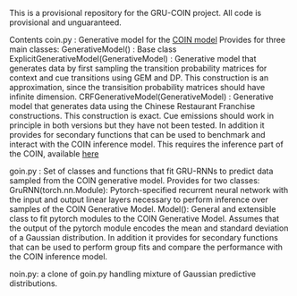 This is a provisional repository for the GRU-COIN project. All code is provisional and unguaranteed.

Contents
coin.py : Generative model for the [COIN model](https://www.nature.com/articles/s41586-021-04129-3)
	Provides for three main classes:
		GenerativeModel() : Base class 
		ExplicitGenerativeModel(GenerativeModel) : Generative model that generates data by first sampling the transition probability matrices for context and cue transitions using GEM and DP. This construction is an approximation, since the transisition probability matrices should have infinite dimension.
		CRFGenerativeModel(GenerativeModel) : Generative model that generates data using the Chinese Restaurant Franchise constructions. This construction is exact.
		Cue emissions should work in principle in both versions but they have not been tested.
	In addition it provides for secondary functions that can be used to benchmark and interact with the COIN inference model. This requires the inference part of the COIN, available [here](https://github.com/jamesheald/COIN)

goin.py : Set of classes and functions that fit GRU-RNNs to predict data sampled from the COIN generative model.
	Provides for two classes:
		GruRNN(torch.nn.Module): Pytorch-specified recurrent neural network with the input and output linear layers necessary to perform inference over samples of the COIN Generative Model.
		Model(): General and extensible class to fit pytorch modules to the COIN Generative Model. Assumes that the output of the pytorch module encodes the mean and standard deviation of a Gaussian distribution.
	In addition it provides for secondary functions that can be used to perform group fits and compare the performance with the COIN inference model.

noin.py: a clone of goin.py handling mixture of Gaussian predictive distributions.
